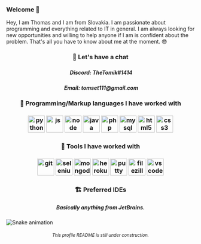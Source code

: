 ### Welcome 👋

Hey, I am Thomas and I am from Slovakia. I am passionate about programming and everything related to IT in general. I am always looking for new opportunities and willing to help anyone if I am is confident about the problem. That's all you have to know about me at the moment. 😎

<h3 align="center"> 💬 Let's have a chat <h3>
<h5 align="center">&nbsp;Discord: TheTomik#1414</h5>
<h5 align="center">&nbsp;Email: tomset111@gmail.com</h5>

<h3 align="center"> 🚀 Programming/Markup languages I have worked with <h3>
<p align="center">
<img src="https://cdn.jsdelivr.net/gh/devicons/devicon/icons/python/python-original.svg" alt="python" width="45" height="45"/>
<img src="https://cdn.jsdelivr.net/gh/devicons/devicon/icons/javascript/javascript-original.svg" alt="js" width="45" height="45"/>
<img src="https://cdn.jsdelivr.net/gh/devicons/devicon/icons/nodejs/nodejs-original.svg" alt="node" width="45" height="45"/>
<img src="https://cdn.jsdelivr.net/gh/devicons/devicon/icons/java/java-original.svg" alt="java" width="45" height="45"/>
<img src="https://cdn.jsdelivr.net/gh/devicons/devicon/icons/php/php-original.svg" alt="php" width="45" height="45"/>
<img src="https://cdn.jsdelivr.net/gh/devicons/devicon/icons/mysql/mysql-original.svg" alt="mysql" width="45" height="45"/>
<img src="https://cdn.jsdelivr.net/gh/devicons/devicon/icons/html5/html5-original.svg" alt="html5" width="45" height="45"/>
<img src="https://cdn.jsdelivr.net/gh/devicons/devicon/icons/css3/css3-original.svg" alt="css3" width="45" height="45"/>

<h3 align="center"> 🧰 Tools I have worked with <h3>
<p align="center">
<img src="https://cdn.jsdelivr.net/gh/devicons/devicon/icons/git/git-original.svg" alt="git" width="45" height="45"/>
<img src="https://cdn.jsdelivr.net/gh/devicons/devicon/icons/selenium/selenium-original.svg" alt="selenium" width="45" height="45"/>
<img src="https://cdn.jsdelivr.net/gh/devicons/devicon/icons/mongodb/mongodb-original.svg" alt="mongodb" width="45" height="45"/>
<img src="https://cdn.jsdelivr.net/gh/devicons/devicon/icons/heroku/heroku-original.svg" alt="heroku" width="45" height="45"/>
<img src="https://cdn.jsdelivr.net/gh/devicons/devicon/icons/putty/putty-original.svg" alt="putty" width="45" height="45"/>
<img src="https://cdn.jsdelivr.net/gh/devicons/devicon/icons/filezilla/filezilla-plain.svg" alt="filezilla" width="45" height="45"/>
<img src="https://cdn.jsdelivr.net/gh/devicons/devicon/icons/vscode/vscode-original.svg" alt="vscode" width="45" height="45"/>
 
<h3 align="center"> 🏗️ Preferred IDEs <h3>
<h5 align="center">Basically anything from JetBrains.</h5>


![Snake animation](https://github.com/thepiyushmalhotra/thepiyushmalhotra/blob/output/github-contribution-grid-snake.svg)

<h6 align="center"><sup>This profile README is still under construction.</sup><h6>
